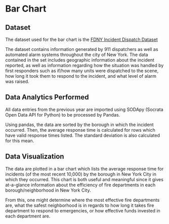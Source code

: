 # Bar Chart

## Dataset

The dataset used for the bar chart is the [FDNY Incident Dispatch Dataset](https://data.cityofnewyork.us/Public-Safety/Fire-Incident-Dispatch-Data/8m42-w767/data)

The dataset contains information generated by 911 dispatchers as well as automated alarm systems throughout the city of
New York. The data contained in the set includes geographic information about the incident reported, as well as
information regarding how the situation was handled by first responders such as if/how many units were dispatched to the
scene, how long it took them to respond to the incident, and what level of alarm was raised.

## Data Analytics Performed

All data entries from the previous year are imported using SODApy (Socrata Open Data API for Python) to be processed by Pandas.

Using pandas, the data are sorted by the borough in which the incident occurred. Then, the average response time is
calculated for rows which have valid response times listed. The standard deviation is also calculated for this mean.

## Data Visualization

The data are plotted in a bar chart which lists the average response time for incidents (of the most recent 10,000) by
the borough in New York City in which they occurred. This chart is both useful and meaningful since it gives at-a-glance
information about the efficiency of fire departments in each borough/neighborhood in New York City.

From this, one might determine where the most effective fire departments are, what the safest neighborhood is in regards
to how long it takes fire department to respond to emergencies, or  how effective funds invested in each department are.
